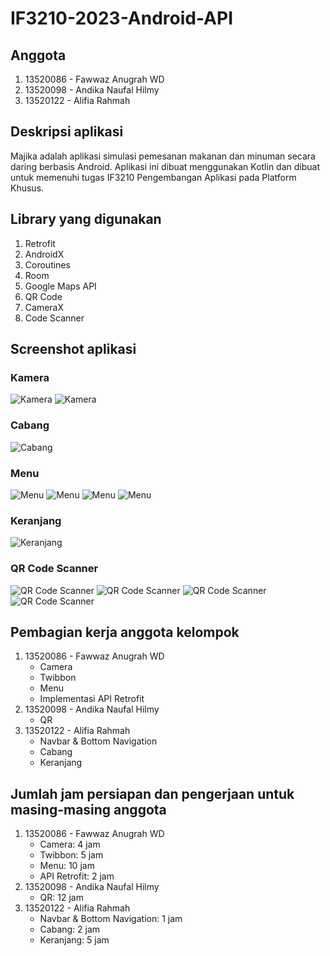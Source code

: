 # IF3210-2023-Android-API

## Anggota

1. 13520086 - Fawwaz Anugrah WD
2. 13520098 - Andika Naufal Hilmy
3. 13520122 - Alifia Rahmah

## Deskripsi aplikasi

Majika adalah aplikasi simulasi pemesanan makanan dan minuman secara daring berbasis Android.
Aplikasi ini dibuat menggunakan Kotlin dan dibuat untuk memenuhi tugas IF3210 Pengembangan Aplikasi pada Platform Khusus.

## Library yang digunakan

1. Retrofit
2. AndroidX
3. Coroutines
4. Room
5. Google Maps API
6. QR Code
7. CameraX
8. Code Scanner

## Screenshot aplikasi

### Kamera

![Kamera](screenshot/camera_1.jpg)
![Kamera](screenshot/camera_2.jpg)

### Cabang

![Cabang](screenshot/branch.jpg)

### Menu

![Menu](screenshot/menu_1.jpg)
![Menu](screenshot/menu_2.jpg)
![Menu](screenshot/menu_3.jpg)
![Menu](screenshot/menu_4.jpg)

### Keranjang

![Keranjang](screenshot/cart.jpg)

### QR Code Scanner

![QR Code Scanner](screenshot/qrscanner_scanning.jpg)
![QR Code Scanner](screenshot/qrscanner_success.jpg)
![QR Code Scanner](screenshot/qrscanner_failed.jpg)
![QR Code Scanner](screenshot/qrscanner_landscape.jpg)

## Pembagian kerja anggota kelompok

1. 13520086 - Fawwaz Anugrah WD
    - Camera
    - Twibbon
    - Menu
    - Implementasi API Retrofit
2. 13520098 - Andika Naufal Hilmy
   - QR
3. 13520122 - Alifia Rahmah
   - Navbar & Bottom Navigation
   - Cabang
   - Keranjang

## Jumlah jam persiapan dan pengerjaan untuk masing-masing anggota

1. 13520086 - Fawwaz Anugrah WD
    - Camera: 4 jam
    - Twibbon: 5 jam
    - Menu: 10 jam
    - API Retrofit: 2 jam
2. 13520098 - Andika Naufal Hilmy
    - QR: 12 jam
3. 13520122 - Alifia Rahmah
    - Navbar & Bottom Navigation: 1 jam
    - Cabang: 2 jam
    - Keranjang: 5 jam
